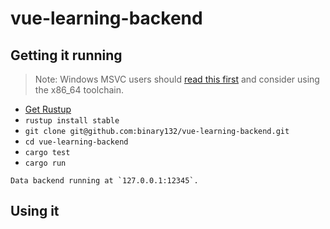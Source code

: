 # vue-learning-backend

## Getting it running

> Note: Windows MSVC users should [read this first](https://github.com/rust-lang-nursery/rustup.rs#working-with-rust-on-windows)
> and consider using the x86_64 toolchain.

 - [Get Rustup](https://github.com/rust-lang-nursery/rustup.rs#other-installation-methods)
 - `rustup install stable`
 - `git clone git@github.com:binary132/vue-learning-backend.git`
 - `cd vue-learning-backend`
 - `cargo test`
 - `cargo run`

```
Data backend running at `127.0.0.1:12345`.
```

## Using it

